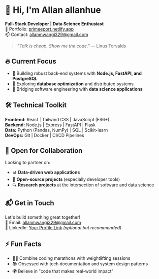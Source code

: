 
# 👋 Hi, I'm Allan allanhue 

**Full-Stack Developer | Data Science Enthusiast**  
📍 Portfolio: [primeeport.netlify.app](https://primeeport.netlify.app/)  
📫 Contact: [allanmwangi329@gmail.com](mailto:allanmwangi329@gmail.com)  

> *"Talk is cheap. Show me the code."* — Linus Torvalds  

## 🔥 Current Focus
- 🚀 Building robust back-end systems with **Node.js, FastAPI, and PostgreSQL**
- 🧠 Exploring **database optimization** and distributed systems
- 🤖 Bridging software engineering with **data science applications**

## 🛠️ Technical Toolkit
**Frontend:** React | Tailwind CSS | JavaScript (ES6+)  
**Backend:** Node.js | Express | FastAPI | Flask  
**Data:** Python (Pandas, NumPy) | SQL | Scikit-learn  
**DevOps:** Git | Docker | CI/CD Pipelines  

## 🌱 Open for Collaboration
Looking to partner on:
- 📊 **Data-driven web applications**
- 🧩 **Open-source projects** (especially developer tools)
- 🔍 **Research projects** at the intersection of software and data science

## 📬 Get in Touch
Let's build something great together!  
📧 Email: [allanmwangi329@gmail.com](mailto:allanmwangi329@gmail.com)  
💼 LinkedIn: [Your Profile Link]() *(optional but recommended)*  

## ⚡ Fun Facts
- 🏋️‍♂️ Combine coding marathons with weightlifting sessions
- 📚 Obsessed with tech documentation and system design patterns
- 🌍 Believe in "code that makes real-world impact"

